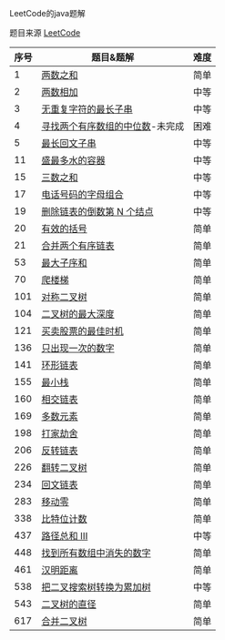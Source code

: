 LeetCode的java题解

题目来源 [LeetCode](https://leetcode-cn.com/problemset/all/)

|序号|题目&题解|难度|
|----|--------|----|
|1|[两数之和](https://github.com/RonCantWriteCode/LeetCodeJava/blob/master/src/main/java/cn/roncantwritecode/leetcodejava/twosum/TwoSum.md)|简单|
|2|[两数相加](https://github.com/RonCantWriteCode/LeetCodeJava/blob/master/src/main/java/cn/roncantwritecode/leetcodejava/addtwonumbers/AddTwoNumbers.md)|中等|
|3|[无重复字符的最长子串](https://github.com/RonCantWriteCode/LeetCodeJava/blob/master/src/main/java/cn/roncantwritecode/leetcodejava/lengthoflongestsubstring/LengthOfLongestSubstring.md)|中等|
|4|[寻找两个有序数组的中位数](https://github.com/RonCantWriteCode/LeetCodeJava/blob/master/src/main/java/cn/roncantwritecode/leetcodejava/findmediansortedarrays/FindMedianSortedArrays.md)-未完成|困难|
|5|[最长回文子串](https://github.com/RonCantWriteCode/LeetCodeJava/blob/master/src/main/java/cn/roncantwritecode/leetcodejava/longestpalindrome/LongestPalindrome.md)|中等|
|11|[盛最多水的容器](https://github.com/RonCantWriteCode/LeetCodeJava/blob/master/src/main/java/cn/roncantwritecode/leetcodejava/maxarea/MaxArea.md)|中等|
|15|[三数之和](https://github.com/RonCantWriteCode/LeetCodeJava/blob/master/src/main/java/cn/roncantwritecode/leetcodejava/threesum/ThreeSum.md)|中等|
|17|[电话号码的字母组合](https://github.com/RonCantWriteCode/LeetCodeJava/blob/master/src/main/java/cn/roncantwritecode/leetcodejava/lettercombinations/LetterCombinations.md)|中等|
|19|[删除链表的倒数第 N 个结点](https://github.com/RonCantWriteCode/LeetCodeJava/blob/master/src/main/java/cn/roncantwritecode/leetcodejava/removenthfromend/RemoveNthFromEnd.md)|中等|
|20|[有效的括号](https://github.com/RonCantWriteCode/LeetCodeJava/blob/master/src/main/java/cn/roncantwritecode/leetcodejava/isvalid/IsValid.md)|简单|
|21|[合并两个有序链表](https://github.com/RonCantWriteCode/LeetCodeJava/blob/master/src/main/java/cn/roncantwritecode/leetcodejava/mergetwolists/MergeTwoLists.md)|简单|
|53|[最大子序和](https://github.com/RonCantWriteCode/LeetCodeJava/blob/master/src/main/java/cn/roncantwritecode/leetcodejava/maxsubarray/MaxSubArray.md)|简单|
|70|[爬楼梯](https://github.com/RonCantWriteCode/LeetCodeJava/blob/master/src/main/java/cn/roncantwritecode/leetcodejava/climbstairs/ClimbStairs.md)|简单|
|101|[对称二叉树](https://github.com/RonCantWriteCode/LeetCodeJava/blob/master/src/main/java/cn/roncantwritecode/leetcodejava/issymmetric/IsSymmetric.md)|简单|
|104|[二叉树的最大深度](https://github.com/RonCantWriteCode/LeetCodeJava/blob/master/src/main/java/cn/roncantwritecode/leetcodejava/maxdepth/MaxDepth.md)|简单|
|121|[买卖股票的最佳时机](https://github.com/RonCantWriteCode/LeetCodeJava/blob/master/src/main/java/cn/roncantwritecode/leetcodejava/maxprofit/MaxProfit.md)|简单|
|136|[只出现一次的数字](https://github.com/RonCantWriteCode/LeetCodeJava/blob/master/src/main/java/cn/roncantwritecode/leetcodejava/singlenumber/SingleNumber.md)|简单|
|141|[环形链表](https://github.com/RonCantWriteCode/LeetCodeJava/blob/master/src/main/java/cn/roncantwritecode/leetcodejava/hascycle/HasCycle.md)|简单|
|155|[最小栈](https://github.com/RonCantWriteCode/LeetCodeJava/blob/master/src/main/java/cn/roncantwritecode/leetcodejava/minstack/MinStack.md)|简单|
|160|[相交链表](https://github.com/RonCantWriteCode/LeetCodeJava/blob/master/src/main/java/cn/roncantwritecode/leetcodejava/getintersectionnode/GetIntersectionNode.md)|简单|
|169|[多数元素](https://github.com/RonCantWriteCode/LeetCodeJava/blob/master/src/main/java/cn/roncantwritecode/leetcodejava/majorityelement/MajorityElement.md)|简单|
|198|[打家劫舍](https://github.com/RonCantWriteCode/LeetCodeJava/blob/master/src/main/java/cn/roncantwritecode/leetcodejava/rob/Rob.md)|简单|
|206|[反转链表](https://github.com/RonCantWriteCode/LeetCodeJava/blob/master/src/main/java/cn/roncantwritecode/leetcodejava/reverselist/ReverseList.md)|简单|
|226|[翻转二叉树](https://github.com/RonCantWriteCode/LeetCodeJava/blob/master/src/main/java/cn/roncantwritecode/leetcodejava/inverttree/InvertTree.md)|简单|
|234|[回文链表](https://github.com/RonCantWriteCode/LeetCodeJava/blob/master/src/main/java/cn/roncantwritecode/leetcodejava/ispalindrome/IsPalindrome.md)|简单|
|283|[移动零](https://github.com/RonCantWriteCode/LeetCodeJava/blob/master/src/main/java/cn/roncantwritecode/leetcodejava/movezeroes/MoveZeroes.md)|简单|
|338|[比特位计数](https://github.com/RonCantWriteCode/LeetCodeJava/blob/master/src/main/java/cn/roncantwritecode/leetcodejava/countingbits/CountingBits.md)|简单|
|437|[路径总和 III](https://github.com/RonCantWriteCode/LeetCodeJava/blob/master/src/main/java/cn/roncantwritecode/leetcodejava/pathsum/PathSum.md)|中等|
|448|[找到所有数组中消失的数字](https://github.com/RonCantWriteCode/LeetCodeJava/blob/master/src/main/java/cn/roncantwritecode/leetcodejava/finddisappearednumbers/FindDisappearedNumbers.md)|简单|
|461|[汉明距离](https://github.com/RonCantWriteCode/LeetCodeJava/blob/master/src/main/java/cn/roncantwritecode/leetcodejava/hammingdistance/HammingDistance.md)|简单|
|538|[把二叉搜索树转换为累加树](https://github.com/RonCantWriteCode/LeetCodeJava/blob/master/src/main/java/cn/roncantwritecode/leetcodejava/convertbst/ConvertBST.md)|中等|
|543|[二叉树的直径](https://github.com/RonCantWriteCode/LeetCodeJava/blob/master/src/main/java/cn/roncantwritecode/leetcodejava/diameterofbinarytree/DiameterOfBinaryTree.md)|简单|
|617|[合并二叉树](https://github.com/RonCantWriteCode/LeetCodeJava/blob/master/src/main/java/cn/roncantwritecode/leetcodejava/mergetrees/MergeTrees.md)|简单|
